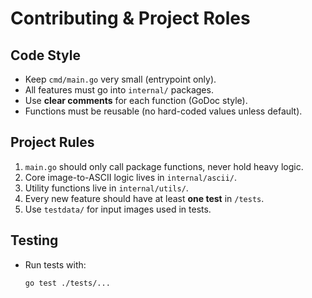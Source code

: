 # Contributing & Project Roles

## Code Style
- Keep `cmd/main.go` very small (entrypoint only).
- All features must go into `internal/` packages.
- Use **clear comments** for each function (GoDoc style).
- Functions must be reusable (no hard-coded values unless default).

## Project Rules
1. `main.go` should only call package functions, never hold heavy logic.
2. Core image-to-ASCII logic lives in `internal/ascii/`.
3. Utility functions live in `internal/utils/`.
4. Every new feature should have at least **one test** in `/tests`.
5. Use `testdata/` for input images used in tests.

## Testing
- Run tests with:
  ```bash
  go test ./tests/...
